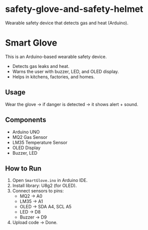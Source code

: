# safety-glove-and-safety-helmet
Wearable safety device that detects gas and heat (Arduino).
# Smart Glove

This is an Arduino-based wearable safety device.  
- Detects gas leaks and heat.  
- Warns the user with buzzer, LED, and OLED display.  
- Helps in kitchens, factories, and homes.  

## Usage
Wear the glove → if danger is detected → it shows alert + sound.  

## Components
- Arduino UNO  
- MQ2 Gas Sensor  
- LM35 Temperature Sensor  
- OLED Display  
- Buzzer, LED  

## How to Run
1. Open `SmartGlove.ino` in Arduino IDE.  
2. Install library: U8g2 (for OLED).  
3. Connect sensors to pins:  
   - MQ2 → A0  
   - LM35 → A1  
   - OLED → SDA A4, SCL A5  
   - LED → D8  
   - Buzzer → D9  
4. Upload code → Done.  
